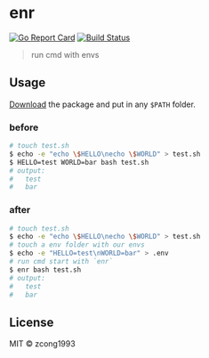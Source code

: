 # enr

[![Go Report Card](https://goreportcard.com/badge/github.com/gost-c/enr)](https://goreportcard.com/report/github.com/gost-c/enr)
[![Build Status](https://travis-ci.org/gost-c/enr.svg?branch=master)](https://travis-ci.org/gost-c/enr)

> run cmd with envs

## Usage

[Download](https://github.com/gost-c/enr/releases) the package and put in any `$PATH` folder.

### before
```bash
# touch test.sh
$ echo -e "echo \$HELLO\necho \$WORLD" > test.sh
$ HELLO=test WORLD=bar bash test.sh
# output:
#   test
#   bar
```
### after
```bash
# touch test.sh
$ echo -e "echo \$HELLO\necho \$WORLD" > test.sh
# touch a env folder with our envs
$ echo -e "HELLO=test\nWORLD=bar" > .env
# run cmd start with `enr`
$ enr bash test.sh
# output:
#   test
#   bar
```

## License

MIT &copy; zcong1993
